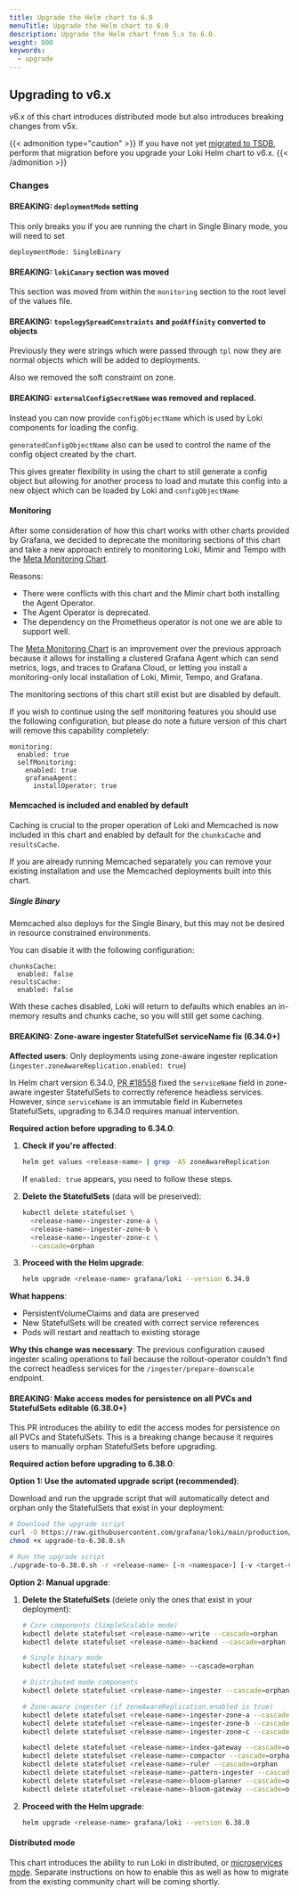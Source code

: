 ```yaml
---
title: Upgrade the Helm chart to 6.0
menuTitle: Upgrade the Helm chart to 6.0
description: Upgrade the Helm chart from 5.x to 6.0.
weight: 800
keywords:
  - upgrade
---
```


## Upgrading to v6.x

v6.x of this chart introduces distributed mode but also introduces breaking changes from v5x.

{{< admonition type="caution" >}}
If you have not yet [migrated to TSDB](https://grafana.com/docs/loki/<LOKI_VERSION>/setup/migrate/migrate-to-tsdb/), perform that migration before you upgrade your Loki Helm chart to v6.x.
{{< /admonition >}}

### Changes

#### BREAKING: `deploymentMode` setting

This only breaks you if you are running the chart in Single Binary mode, you will need to set

```
deploymentMode: SingleBinary
```

#### BREAKING: `lokiCanary` section was moved

This section was moved from within the `monitoring` section to the root level of the values file.

#### BREAKING: `topologySpreadConstraints` and `podAffinity` converted to objects

Previously they were strings which were passed through `tpl` now they are normal objects which will be added to deployments.

Also we removed the soft constraint on zone.

#### BREAKING: `externalConfigSecretName` was removed and replaced.

Instead you can now provide `configObjectName` which is used by Loki components for loading the config.

`generatedConfigObjectName` also can be used to control the name of the config object created by the chart.

This gives greater flexibility in using the chart to still generate a config object but allowing for another process to load and mutate this config into a new object which can be loaded by Loki and `configObjectName`

#### Monitoring

After some consideration of how this chart works with other charts provided by Grafana, we decided to deprecate the monitoring sections of this chart and take a new approach entirely to monitoring Loki, Mimir and Tempo with the [Meta Monitoring Chart](https://github.com/grafana/meta-monitoring-chart).

Reasons:
  * There were conflicts with this chart and the Mimir chart both installing the Agent Operator.
  * The Agent Operator is deprecated.
  * The dependency on the Prometheus operator is not one we are able to support well.

The [Meta Monitoring Chart](https://github.com/grafana/meta-monitoring-chart) is an improvement over the previous approach because it allows for installing a clustered Grafana Agent which can send metrics, logs, and traces to Grafana Cloud, or letting you install a monitoring-only local installation of Loki, Mimir, Tempo, and Grafana.

The monitoring sections of this chart still exist but are disabled by default.

If you wish to continue using the self monitoring features you should use the following configuration, but please do note a future version of this chart will remove this capability completely:

```
monitoring:
  enabled: true
  selfMonitoring:
    enabled: true
    grafanaAgent:
      installOperator: true
```

#### Memcached is included and enabled by default

Caching is crucial to the proper operation of Loki and Memcached is now included in this chart and enabled by default for the `chunksCache` and `resultsCache`.

If you are already running Memcached separately you can remove your existing installation and use the Memcached deployments built into this chart.

##### Single Binary

Memcached also deploys for the Single Binary, but this may not be desired in resource constrained environments.

You can disable it with the following configuration:

```
chunksCache:
  enabled: false
resultsCache:
  enabled: false
```

With these caches disabled, Loki will return to defaults which enables an in-memory results and chunks cache, so you will still get some caching.

#### BREAKING: Zone-aware ingester StatefulSet serviceName fix (6.34.0+)

**Affected users**: Only deployments using zone-aware ingester replication (`ingester.zoneAwareReplication.enabled: true`)

In Helm chart version 6.34.0, [PR #18558](https://github.com/grafana/loki/pull/18558) fixed the `serviceName` field in zone-aware ingester StatefulSets to correctly reference headless services. However, since `serviceName` is an immutable field in Kubernetes StatefulSets, upgrading to 6.34.0 requires manual intervention.

**Required action before upgrading to 6.34.0**:

1. **Check if you're affected**:
   ```bash
   helm get values <release-name> | grep -A5 zoneAwareReplication
   ```
   If `enabled: true` appears, you need to follow these steps.

2. **Delete the StatefulSets** (data will be preserved):
   ```bash
   kubectl delete statefulset \
     <release-name>-ingester-zone-a \
     <release-name>-ingester-zone-b \
     <release-name>-ingester-zone-c \
     --cascade=orphan
   ```

3. **Proceed with the Helm upgrade**:
   ```bash
   helm upgrade <release-name> grafana/loki --version 6.34.0
   ```

**What happens**: 
- PersistentVolumeClaims and data are preserved
- New StatefulSets will be created with correct service references
- Pods will restart and reattach to existing storage

**Why this change was necessary**: 
The previous configuration caused ingester scaling operations to fail because the rollout-operator couldn't find the correct headless services for the `/ingester/prepare-downscale` endpoint.

#### BREAKING: Make access modes for persistence on all PVCs and StatefulSets editable (6.38.0+)

This PR introduces the ability to edit the access modes for persistence on all PVCs and StatefulSets. This is a breaking change because it requires users to manually orphan StatefulSets before upgrading.

**Required action before upgrading to 6.38.0**:

**Option 1: Use the automated upgrade script (recommended)**:

Download and run the upgrade script that will automatically detect and orphan only the StatefulSets that exist in your deployment:

```bash
# Download the upgrade script
curl -O https://raw.githubusercontent.com/grafana/loki/main/production/helm/loki/scripts/upgrade-to-6.38.0.sh
chmod +x upgrade-to-6.38.0.sh

# Run the upgrade script
./upgrade-to-6.38.0.sh -r <release-name> [-n <namespace>] [-v <target-version>]
```

**Option 2: Manual upgrade**:

1. **Delete the StatefulSets** (delete only the ones that exist in your deployment):
   ```bash
   # Core components (SimpleScalable mode)
   kubectl delete statefulset <release-name>-write --cascade=orphan
   kubectl delete statefulset <release-name>-backend --cascade=orphan
   
   # Single binary mode
   kubectl delete statefulset <release-name> --cascade=orphan
   
   # Distributed mode components
   kubectl delete statefulset <release-name>-ingester --cascade=orphan

   # Zone-aware ingester (if zoneAwareReplication.enabled is true)
   kubectl delete statefulset <release-name>-ingester-zone-a --cascade=orphan
   kubectl delete statefulset <release-name>-ingester-zone-b --cascade=orphan
   kubectl delete statefulset <release-name>-ingester-zone-c --cascade=orphan

   kubectl delete statefulset <release-name>-index-gateway --cascade=orphan
   kubectl delete statefulset <release-name>-compactor --cascade=orphan
   kubectl delete statefulset <release-name>-ruler --cascade=orphan
   kubectl delete statefulset <release-name>-pattern-ingester --cascade=orphan
   kubectl delete statefulset <release-name>-bloom-planner --cascade=orphan
   kubectl delete statefulset <release-name>-bloom-gateway --cascade=orphan
   ```

2. **Proceed with the Helm upgrade**:
   ```bash
   helm upgrade <release-name> grafana/loki --version 6.38.0
   ```

#### Distributed mode

This chart introduces the ability to run Loki in distributed, or [microservices mode](https://grafana.com/docs/loki/<LOKI_VERSION>/get-started/deployment-modes/#microservices-mode). Separate instructions on how to enable this as well as how to migrate from the existing community chart will be coming shortly.
